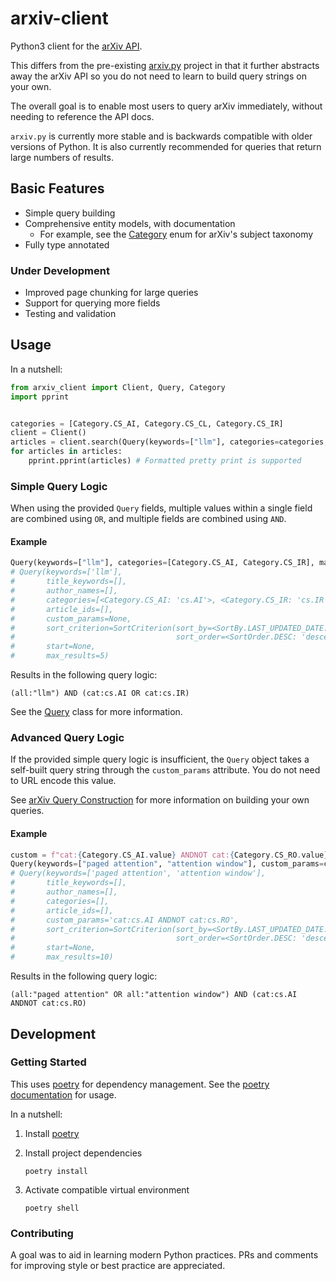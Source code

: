 # arxiv-client

Python3 client for the [arXiv API](https://info.arxiv.org/help/api/user-manual.html).

This differs from the pre-existing [arxiv.py](https://github.com/lukasschwab/arxiv.py) project 
in that it further abstracts away the arXiv API so you do not need to learn to build query 
strings on your own.

The overall goal is to enable most users to query arXiv immediately, without needing to 
reference the API docs.

`arxiv.py` is currently more stable and is backwards compatible with older versions of Python.
It is also currently recommended for queries that return large numbers of results.

## Basic Features

- Simple query building
- Comprehensive entity models, with documentation
  - For example, see the [Category](./arxiv_client/category.py) enum for arXiv's subject taxonomy
- Fully type annotated

### Under Development

- Improved page chunking for large queries
- Support for querying more fields
- Testing and validation

## Usage

In a nutshell:

```py
from arxiv_client import Client, Query, Category
import pprint


categories = [Category.CS_AI, Category.CS_CL, Category.CS_IR]
client = Client()
articles = client.search(Query(keywords=["llm"], categories=categories, max_results=2))
for articles in articles:
    pprint.pprint(articles) # Formatted pretty print is supported
```

### Simple Query Logic

When using the provided `Query` fields, multiple values within a single field are combined using `OR`, 
and multiple fields are combined using `AND`.

#### Example

```py
Query(keywords=["llm"], categories=[Category.CS_AI, Category.CS_IR], max_results=5)
# Query(keywords=['llm'],
#       title_keywords=[],
#       author_names=[],
#       categories=[<Category.CS_AI: 'cs.AI'>, <Category.CS_IR: 'cs.IR'>],
#       article_ids=[],
#       custom_params=None,
#       sort_criterion=SortCriterion(sort_by=<SortBy.LAST_UPDATED_DATE: 'lastUpdatedDate'>,
#                                    sort_order=<SortOrder.DESC: 'descending'>),
#       start=None,
#       max_results=5)
```

Results in the following query logic:

```
(all:"llm") AND (cat:cs.AI OR cat:cs.IR)
```

See the [Query](./arxiv_client/query.py) class for more information.

### Advanced Query Logic

If the provided simple query logic is insufficient, the `Query` object takes a self-built query string through the `custom_params` attribute. You do not need to URL encode this value.

See [arXiv Query Construction](https://info.arxiv.org/help/api/user-manual.html#51-details-of-query-construction) for more information on building your own queries.

#### Example

```py
custom = f"cat:{Category.CS_AI.value} ANDNOT cat:{Category.CS_RO.value}"
Query(keywords=["paged attention", "attention window"], custom_params=custom)
# Query(keywords=['paged attention', 'attention window'],
#       title_keywords=[],
#       author_names=[],
#       categories=[],
#       article_ids=[],
#       custom_params='cat:cs.AI ANDNOT cat:cs.RO',
#       sort_criterion=SortCriterion(sort_by=<SortBy.LAST_UPDATED_DATE: 'lastUpdatedDate'>,
#                                    sort_order=<SortOrder.DESC: 'descending'>),
#       start=None,
#       max_results=10)
```

Results in the following query logic:

```
(all:"paged attention" OR all:"attention window") AND (cat:cs.AI ANDNOT cat:cs.RO)
```

## Development

### Getting Started

This uses [poetry](https://python-poetry.org/) for dependency management.
See the [poetry documentation](https://python-poetry.org/docs) for usage.

In a nutshell:

1. Install [poetry](https://python-poetry.org/)
2. Install project dependencies
   
    ```shell
    poetry install
    ```
3. Activate compatible virtual environment

    ```shell
    poetry shell
    ```

### Contributing

A goal was to aid in learning modern Python practices. 
PRs and comments for improving style or best practice are appreciated.
